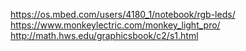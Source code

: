 https://os.mbed.com/users/4180_1/notebook/rgb-leds/
https://www.monkeylectric.com/monkey_light_pro/
http://math.hws.edu/graphicsbook/c2/s1.html
